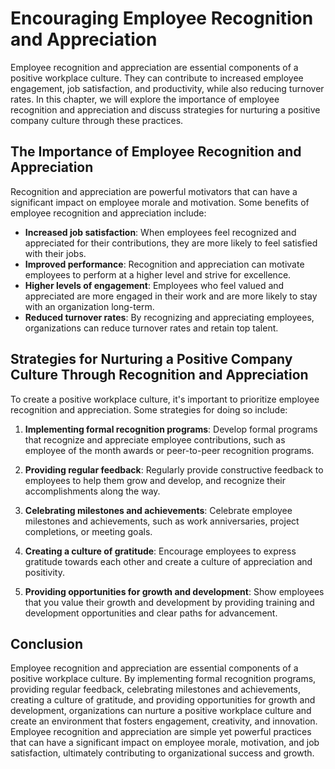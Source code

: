 Encouraging Employee Recognition and Appreciation
==================================================================================================

Employee recognition and appreciation are essential components of a positive workplace culture. They can contribute to increased employee engagement, job satisfaction, and productivity, while also reducing turnover rates. In this chapter, we will explore the importance of employee recognition and appreciation and discuss strategies for nurturing a positive company culture through these practices.

The Importance of Employee Recognition and Appreciation
-------------------------------------------------------

Recognition and appreciation are powerful motivators that can have a significant impact on employee morale and motivation. Some benefits of employee recognition and appreciation include:

- **Increased job satisfaction**: When employees feel recognized and appreciated for their contributions, they are more likely to feel satisfied with their jobs.
- **Improved performance**: Recognition and appreciation can motivate employees to perform at a higher level and strive for excellence.
- **Higher levels of engagement**: Employees who feel valued and appreciated are more engaged in their work and are more likely to stay with an organization long-term.
- **Reduced turnover rates**: By recognizing and appreciating employees, organizations can reduce turnover rates and retain top talent.

Strategies for Nurturing a Positive Company Culture Through Recognition and Appreciation
----------------------------------------------------------------------------------------

To create a positive workplace culture, it's important to prioritize employee recognition and appreciation. Some strategies for doing so include:

1. **Implementing formal recognition programs**: Develop formal programs that recognize and appreciate employee contributions, such as employee of the month awards or peer-to-peer recognition programs.

2. **Providing regular feedback**: Regularly provide constructive feedback to employees to help them grow and develop, and recognize their accomplishments along the way.

3. **Celebrating milestones and achievements**: Celebrate employee milestones and achievements, such as work anniversaries, project completions, or meeting goals.

4. **Creating a culture of gratitude**: Encourage employees to express gratitude towards each other and create a culture of appreciation and positivity.

5. **Providing opportunities for growth and development**: Show employees that you value their growth and development by providing training and development opportunities and clear paths for advancement.

Conclusion
----------

Employee recognition and appreciation are essential components of a positive workplace culture. By implementing formal recognition programs, providing regular feedback, celebrating milestones and achievements, creating a culture of gratitude, and providing opportunities for growth and development, organizations can nurture a positive workplace culture and create an environment that fosters engagement, creativity, and innovation. Employee recognition and appreciation are simple yet powerful practices that can have a significant impact on employee morale, motivation, and job satisfaction, ultimately contributing to organizational success and growth.
